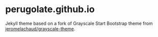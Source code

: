 # perugolate.github.io

Jekyll theme based on a fork of Grayscale Start Bootstrap theme from [jeromelachaud/grayscale-theme](https://github.com/jeromelachaud/grayscale-theme).
